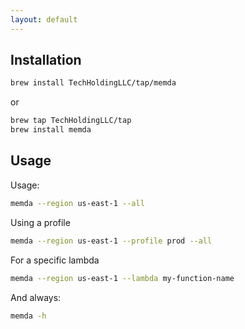 ```yaml
---
layout: default
---
```


## Installation

```sh
brew install TechHoldingLLC/tap/memda
```
or 
```sh
brew tap TechHoldingLLC/tap
brew install memda
```

## Usage

Usage:
```sh
memda --region us-east-1 --all
```

Using a profile
```sh
memda --region us-east-1 --profile prod --all
```

For a specific lambda
```sh
memda --region us-east-1 --lambda my-function-name
```

And always:
```sh
memda -h
```
